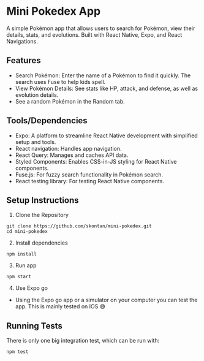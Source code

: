 # Mini Pokedex App

A simple Pokémon app that allows users to search for Pokémon, view their details, stats, and evolutions. Built with React Native, Expo, and React Navigations.

## Features

- Search Pokémon: Enter the name of a Pokémon to find it quickly. The search uses Fuse to help kids spell.
- View Pokémon Details: See stats like HP, attack, and defense, as well as evolution details.
- See a random Pokémon in the Random tab.

## Tools/Dependencies

- Expo: A platform to streamline React Native development with simplified setup and tools.
- React navigation: Handles app navigation.
- React Query: Manages and caches API data.
- Styled Components: Enables CSS-in-JS styling for React Native components.
- Fuse.js: For fuzzy search functionality in Pokémon search.
- React testing library: For testing React Native components.

## Setup Instructions

1. Clone the Repository

```
git clone https://github.com/skontan/mini-pokedex.git
cd mini-pokedex
```

2. Install dependencies

```
npm install
```

3. Run app

```
npm start
```

4. Use Expo go

- Using the Expo go app or a simulator on your computer you can test the app. This is mainly tested on IOS 😅

## Running Tests

There is only one big integration test, which can be run with:

```
npm test
```

